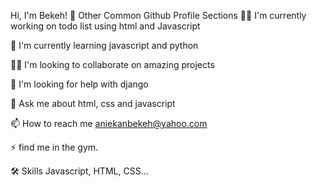 Hi, I'm Bekeh! 👋
Other Common Github Profile Sections
👩‍💻 I'm currently working on todo list using html and Javascript

🧠 I'm currently learning javascript and python

👯‍♀️ I'm looking to collaborate on amazing projects

🤔 I'm looking for help with django

💬 Ask me about html, css and javascript

📫 How to reach me aniekanbekeh@yahoo.com

⚡️ find me in the gym.


🛠 Skills
Javascript, HTML, CSS...
